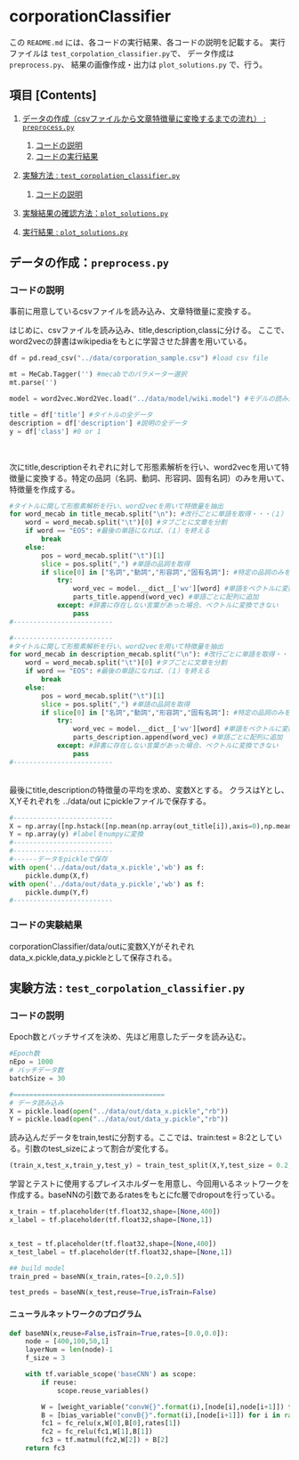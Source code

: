 # corporationClassifier
この `README.md` には、各コードの実行結果、各コードの説明を記載する。
実行ファイルは `test_corpolation_classifier.py`で、 データ作成は `preprocess.py`、 結果の画像作成・出力は `plot_solutions.py` で、行う。

## 項目 [Contents]

1. [データの作成（csvファイルから文章特徴量に変換するまでの流れ） : `preprocess.py`](#ID_1)
	1. [コードの説明](#ID_1-1)
	2. [コードの実行結果](#ID_1-2)

2. [実験方法 : `test_corpolation_classifier.py`](#ID_2)
	1. [コードの説明](#ID_2-1)


3. [実験結果の確認方法：`plot_solutions.py`](#ID_3)

4. [実行結果 : `plot_solutions.py`](#ID_4)



<a id="ID_1"></a>

## データの作成：`preprocess.py`

<a id="ID_1-1"></a>
### コードの説明
事前に用意しているcsvファイルを読み込み、文章特徴量に変換する。<br>

はじめに、csvファイルを読み込み、title,description,classに分ける。
ここで、word2vecの辞書はwikipediaをもとに学習させた辞書を用いている。
```preprocess.py
df = pd.read_csv("../data/corporation_sample.csv") #load csv file

mt = MeCab.Tagger('') #mecabでのパラメーター選択
mt.parse('')

model = word2vec.Word2Vec.load("../data/model/wiki.model") #モデルの読み込み

title = df['title'] #タイトルの全データ
description = df['description'] #説明の全データ
y = df['class'] #0 or 1
```

<br>

次にtitle,descriptionそれぞれに対して形態素解析を行い、word2vecを用いて特徴量に変換する。特定の品詞（名詞、動詞、形容詞、固有名詞）のみを用いて、特徴量を作成する。
```preprocess.py
#タイトルに関して形態素解析を行い、word2vecを用いて特徴量を抽出
for word_mecab in title_mecab.split("\n"): #改行ごとに単語を取得・・・（１）
    word = word_mecab.split("\t")[0] #タブごとに文章を分割
    if word == "EOS": #最後の単語になれば、（１）を終える
        break
    else:
        pos = word_mecab.split("\t")[1]
        slice = pos.split(",") #単語の品詞を取得
        if slice[0] in ["名詞","動詞","形容詞","固有名詞"]: #特定の品詞のみをword2vecにかける
            try:
                word_vec = model.__dict__['wv'][word] #単語をベクトルに変換　(200,)
                parts_title.append(word_vec) #単語ごとに配列に追加
            except: #辞書に存在しない言葉があった場合、ベクトルに変換できない
                pass
#-------------------------

#-------------------------
#タイトルに関して形態素解析を行い、word2vecを用いて特徴量を抽出
for word_mecab in description_mecab.split("\n"): #改行ごとに単語を取得・・・（１）
    word = word_mecab.split("\t")[0] #タブごとに文章を分割
    if word == "EOS": #最後の単語になれば、（１）を終える
        break
    else:
        pos = word_mecab.split("\t")[1]
        slice = pos.split(",") #単語の品詞を取得
        if slice[0] in ["名詞","動詞","形容詞","固有名詞"]: #特定の品詞のみをword2vecにかける
            try:
                word_vec = model.__dict__['wv'][word] #単語をベクトルに変換　(200,)
                parts_description.append(word_vec) #単語ごとに配列に追加
            except: #辞書に存在しない言葉があった場合、ベクトルに変換できない
                pass
#-------------------------

```
<br>
最後にtitle,descriptionの特徴量の平均を求め、変数Xとする。
クラスはYとし、X,Yそれぞれを ../data/out にpickleファイルで保存する。

```preprocess.py
#-------------------------
X = np.array([np.hstack([np.mean(np.array(out_title[i]),axis=0),np.mean(np.array(out_description[i]),axis=0)]) for i in range(len(out_title))]) ##feature_title,feature_descriptionをまとめて出力(221(データ数),400(特徴ベクトル)))
Y = np.array(y) #labelをnumpyに変換
#-------------------------
#-------------------------
#------データをpickleで保存
with open('../data/out/data_x.pickle','wb') as f:
    pickle.dump(X,f)
with open('../data/out/data_y.pickle','wb') as f:
    pickle.dump(Y,f)
#-------------------------
```
<a id="ID_1-2"></a>

### コードの実験結果
corporationClassifier/data/outに変数X,Yがそれぞれdata_x.pickle,data_y.pickleとして保存される。

<a id="ID_2"></a>

## 実験方法 : `test_corpolation_classifier.py`

<a id="ID_2-1"></a>

### コードの説明
Epoch数とバッチサイズを決め、先ほど用意したデータを読み込む。
```test_corpolation_classifier.py
#Epoch数
nEpo = 1000
# バッチデータ数
batchSize = 30

#======================================
# データ読み込み
X = pickle.load(open("../data/out/data_x.pickle","rb"))
Y = pickle.load(open("../data/out/data_y.pickle","rb"))
```
読み込んだデータをtrain,testに分割する。ここでは、train:test = 8:2としている。引数のtest_sizeによって割合が変化する。
```test_corpolation_classifier.py
(train_x,test_x,train_y,test_y) = train_test_split(X,Y,test_size = 0.2,random_state=0)
```
学習とテストに使用するプレイスホルダーを用意し、今回用いるネットワークを作成する。baseNNの引数であるratesをもとにfc層でdropoutを行っている。
```test_corpolation_classifier.py
x_train = tf.placeholder(tf.float32,shape=[None,400])
x_label = tf.placeholder(tf.float32,shape=[None,1])


x_test = tf.placeholder(tf.float32,shape=[None,400])
x_test_label = tf.placeholder(tf.float32,shape=[None,1])

## build model
train_pred = baseNN(x_train,rates=[0.2,0.5])

test_preds = baseNN(x_test,reuse=True,isTrain=False)

```
#### ニューラルネットワークのプログラム
```test_corpolation_classifier.py
def baseNN(x,reuse=False,isTrain=True,rates=[0.0,0.0]):
    node = [400,100,50,1]
    layerNum = len(node)-1
    f_size = 3

    with tf.variable_scope('baseCNN') as scope:
        if reuse:
            scope.reuse_variables()

        W = [weight_variable("convW{}".format(i),[node[i],node[i+1]]) for i in range(layerNum)]
        B = [bias_variable("convB{}".format(i),[node[i+1]]) for i in range(layerNum)]
        fc1 = fc_relu(x,W[0],B[0],rates[1])
        fc2 = fc_relu(fc1,W[1],B[1])
        fc3 = tf.matmul(fc2,W[2]) + B[2]
    return fc3

```

　
